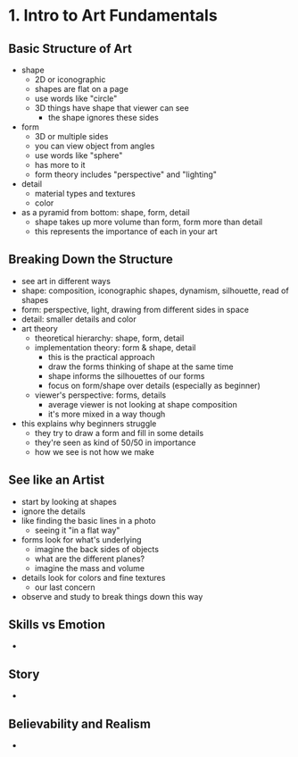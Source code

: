 # 1. Intro to Art Fundamentals

## Basic Structure of Art
- shape
	- 2D or iconographic
	- shapes are flat on a page
	- use words like "circle"
	- 3D things have shape that viewer can see
		- the shape ignores these sides
- form
	- 3D or multiple sides
	- you can view object from angles
	- use words like "sphere"
	- has more to it
	- form theory includes "perspective" and "lighting"
- detail
	- material types and textures
	- color
- as a pyramid from bottom: shape, form, detail
	- shape takes up more volume than form, form more than detail
	- this represents the importance of each in your art

## Breaking Down the Structure
- see art in different ways
- shape: composition, iconographic shapes, dynamism, silhouette, read of shapes
- form: perspective, light, drawing from different sides in space
- detail: smaller details and color
- art theory
	- theoretical hierarchy: shape, form, detail
	- implementation theory: form & shape, detail
		- this is the practical approach
		- draw the forms thinking of shape at the same time
		- shape informs the silhouettes of our forms
		- focus on form/shape over details (especially as beginner)
	- viewer's perspective: forms, details
		- average viewer is not looking at shape composition
		- it's more mixed in a way though
- this explains why beginners struggle
	- they try to draw a form and fill in some details
	- they're seen as kind of 50/50 in importance
	- how we see is not how we make

## See like an Artist
- start by looking at shapes
- ignore the details
- like finding the basic lines in a photo
	- seeing it "in a flat way"
- forms look for what's underlying
	- imagine the back sides of objects
	- what are the different planes?
	- imagine the mass and volume
- details look for colors and fine textures
	- our last concern
- observe and study to break things down this way

## Skills vs Emotion
- 

## Story
- 

## Believability and Realism
- 
